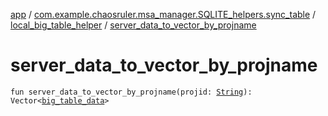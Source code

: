 [app](../../index.md) / [com.example.chaosruler.msa_manager.SQLITE_helpers.sync_table](../index.md) / [local_big_table_helper](index.md) / [server_data_to_vector_by_projname](.)

# server_data_to_vector_by_projname

`fun server_data_to_vector_by_projname(projid: `[`String`](https://kotlinlang.org/api/latest/jvm/stdlib/kotlin/-string/index.html)`): Vector<`[`big_table_data`](../../com.example.chaosruler.msa_manager.object_types/big_table_data/index.md)`>`
